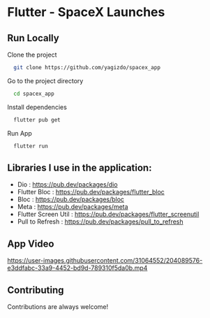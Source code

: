 # Flutter - SpaceX Launches

## Run Locally

Clone the project

```bash
  git clone https://github.com/yagizdo/spacex_app
```

Go to the project directory

```bash
  cd spacex_app
```

Install dependencies

```bash
  flutter pub get
```

Run App

```bash
  flutter run
```


##  Libraries I use in the application:
- Dio : https://pub.dev/packages/dio
- Flutter Bloc : https://pub.dev/packages/flutter_bloc
- Bloc : https://pub.dev/packages/bloc
- Meta : https://pub.dev/packages/meta
- Flutter Screen Util : https://pub.dev/packages/flutter_screenutil
- Pull to Refresh : https://pub.dev/packages/pull_to_refresh


## App Video

https://user-images.githubusercontent.com/31064552/204089576-e3ddfabc-33a9-4452-bd9d-789310f5da0b.mp4



## Contributing

Contributions are always welcome!

